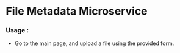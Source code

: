 
# File Metadata Microservice

### Usage :
* Go to the main page, and upload a file using the provided form.
